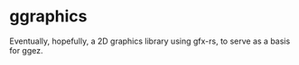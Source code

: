 # ggraphics

Eventually, hopefully, a 2D graphics library using gfx-rs, to serve as a
basis for ggez.
